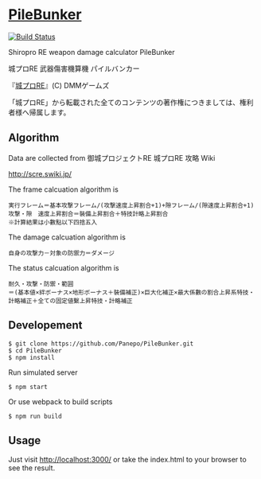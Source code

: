 # [PileBunker](https://github.com/Panepo/PileBunker)

[![Build Status](https://travis-ci.org/Panepo/KamoLite.svg?branch=master)](https://travis-ci.org/Panepo/KamoLite)

Shiropro RE weapon damage calculator PileBunker

城プロRE 武器傷害機算機 パイルバンカー

『[城プロRE](http://www.dmm.com/netgame_s/oshirore/)』(C) DMMゲームズ

「城プロRE」から転載された全てのコンテンツの著作権につきましては、権利者様へ帰属します。

## Algorithm

Data are collected from 御城プロジェクトRE 城プロRE 攻略 Wiki 

http://scre.swiki.jp/

The frame calcuation algorithm is

```
実行フレーム＝基本攻撃フレーム/(攻撃速度上昇割合+1)+隙フレーム/(隙速度上昇割合+1)
攻撃・隙　速度上昇割合＝裝備上昇割合＋特技計略上昇割合
※計算結果は小數點以下四捨五入
```

The damage calcuation algorithm is

```
自身の攻撃力－対象の防禦力＝ダメージ
```

The status calcuation algorithm is

```
耐久・攻撃・防禦・範囲 
＝(基本値×絆ボーナス×地形ボーナス＋裝備補正)×巨大化補正×最大係數の割合上昇系特技・計略補正＋全ての固定値繫上昇特技・計略補正
```

## Developement

```
$ git clone https://github.com/Panepo/PileBunker.git
$ cd PileBunker
$ npm install
```

Run simulated server
```
$ npm start
```
Or use webpack to build scripts
```
$ npm run build
```

## Usage
Just visit [http://localhost:3000/](http://localhost:3000/)
or take the index.html to your browser to see the result.

